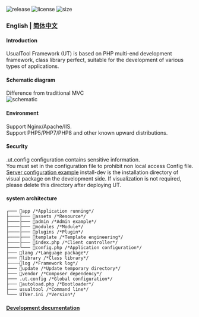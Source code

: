 ![release](https://img.shields.io/github/v/release/usualtool/framework?include_prereleases&style=social) 
![license](https://img.shields.io/github/license/usualtool/ut-api?style=social) 
![size](https://img.shields.io/github/languages/code-size/usualtool/framework?style=social) 
### English | [简体中文](http://frame.usualtool.com/baike)
#### Introduction
UsualTool Framework (UT) is based on PHP multi-end development framework, class library perfect, suitable for the development of various types of applications.
#### Schematic diagram
Difference from traditional MVC  
![schematic](http://frame.usualtool.com/image/utyl-en.jpg) 
#### Environment
Support Nginx/Apache/IIS.  
Support PHP5/PHP7/PHP8 and other known upward distributions.
#### Security
.ut.config configuration contains sensitive information.   
You must set in the configuration file to prohibit non local access Config file.  
[Server configuration example](http://frame.usualtool.com/baike/config.php)
install-dev is the installation directory of visual package on the development side. If visualization is not required, please delete this directory after deploying UT.
#### system architecture
```
┌─── 📁app /*Application running*/
├────├─── 📁assets /*Resource*/
├────├─── 📁admin /*Admin example*/
├────├─── 📁modules /*Module*/
├────├─── 📁plugins /*Plugin*/
├────├─── 📁template /*Template engineering*/
├────├─── 📄index.php /*Client controller*/
├────└─── 📄config.php /*Application configuration*/
├─── 📁lang /*Language package*/
├─── 📁library /*Class library*/
├────📁log /*Framework log*/
├─── 📁update /*Update temporary directory*/
├─── 📁vendor /*Composer dependency*/
├─── .ut.config /*Global configuration*/
├─── 📄autoload.php /*Bootloader*/
├─── usualtool /*Command line*/
└─── UTVer.ini /*Version*/
```
#### [Development documentation](http://frame.usualtool.com/baike)